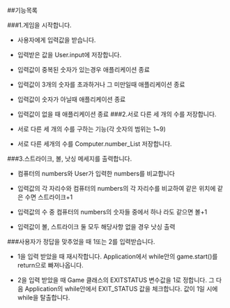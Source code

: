 ##기능목록

###1.게임을 시작합니다.
- 사용자에게 입력값을 받습니다.

- 입력받은 값을 User.input에 저장합니다.

- 입력값이 중복된 숫자가 있는경우 애플리케이션 종료

- 입력값이 3개의 숫자를 초과하거나 그 미만일때 애플리케이션 종료

- 입력값이 숫자가 아닐때 애플리케이션 종료

- 입력값이 없을 때 애플리케이션 종료
###2.서로 다른 세 개의 수를 저장합니다.

- 서로 다른 세 개의 수를 구하는 기능(각 숫자의 범위는 1~9)

- 서로 다른 세개의 수를 Computer.number_List 저장합니다. 

###3.스트라이크, 볼, 낫싱 메세지를 출력합니다.

- 컴퓨터의 numbers와 User가 입력한 numbers를 비교합니다

- 입력값의 각 자리수와 컴퓨터의 numbers의 각 자리수를 비교하여 같은 위치에 같은 수면 스트라이크+1

- 입력값의 수 중 컴퓨터의 numbers의 숫자들 중에서 하나 라도 같으면 볼+1

- 입력값이 볼, 스트라이크 둘 모두 해당사항 없을 경우 낫싱 출력

###사용자가 정답을 맞추었을 때 1또는 2를 입력받습니다.

- 1을 입력 받았을 때 재시작합니다. Application에서 while안의 game.start()를 return으로 빠져나옵니다.

- 2을 입력 받았을 때 Game 클래스의 EXITSTATUS 변수값을 1로 정합니다. 그 다음 Application의 while안에서 EXIT_STATUS 값을 체크합니다. 값이 1일 시에 while을 탈출합니다.
